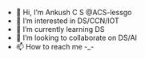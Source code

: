 - 👋 Hi, I’m Ankush C S @ACS-lessgo
- 👀 I’m interested in DS/CCN/IOT
- 🌱 I’m currently learning DS
- 💞️ I’m looking to collaborate on DS/AI
- 📫 How to reach me -_-

<!---
ACS-lessgo/ACS-lessgo is a ✨ special ✨ repository because its `README.md` (this file) appears on your GitHub profile.
You can click the Preview link to take a look at your changes.
--->
